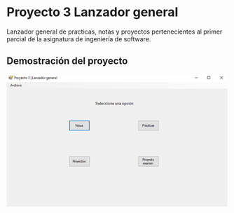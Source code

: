 # Proyecto 3 Lanzador general

Lanzador general de practicas, notas y proyectos pertenecientes al primer parcial de la asignatura de ingeniería de software.

## Demostración del proyecto

![Demostración del proyecto](./project.png)
